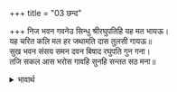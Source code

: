 +++
title = "03 छन्द"

+++
निज भवन गवनेउ सिन्धु श्रीरघुपतिहि यह मत भायऊ।  
यह चरित कलि मल हर जथामति दास तुलसी गायऊ॥  
सुख भवन संसय समन दवन बिषाद रघुपति गुन गना।  
तजि सकल आस भरोस गावहि सुनहि सन्तत सठ मना॥  

<details><summary>भावार्थ</summary>

समुद्र अपने घर चला गया, श्री रघुनाथजी को यह मत (उसकी सलाह) अच्छा लगा। यह चरित्र कलियुग के पापों को हरने वाला है, इसे तुलसीदास ने अपनी बुद्धि के अनुसार गाया है। श्री रघुनाथजी के गुण समूह सुख के धाम, सन्देह का नाश करने वाले और विषाद का दमन करने वाले हैं। अरे मूर्ख मन! तू संसार का सब आशा-भरोसा त्यागकर निरन्तर इन्हें गा और सुन।  
</details>

